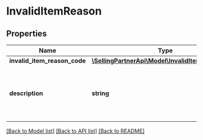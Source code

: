 # InvalidItemReason

## Properties
Name | Type | Description | Notes
------------ | ------------- | ------------- | -------------
**invalid_item_reason_code** | [**\SellingPartnerApi\Model\InvalidItemReasonCode**](InvalidItemReasonCode.md) |  | 
**description** | **string** | A human readable description of the invalid item reason code. | 

[[Back to Model list]](../README.md#documentation-for-models) [[Back to API list]](../README.md#documentation-for-api-endpoints) [[Back to README]](../README.md)



